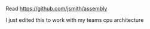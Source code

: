 Read https://github.com/jsmith/assembly

I just edited this to work with my teams cpu architecture 
